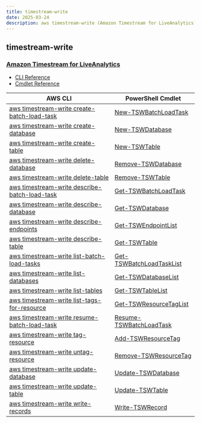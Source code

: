 ```yaml
---
title: timestream-write
date: 2025-03-24
description: aws timestream-write (Amazon Timestream for LiveAnalytics) command/cmdlet list.
---
```


## timestream-write

### [Amazon Timestream for LiveAnalytics](https://aws.amazon.com/timestream/)

* [CLI Reference](https://awscli.amazonaws.com/v2/documentation/api/latest/reference/timestream-write/index.html)
* [Cmdlet Reference](https://docs.aws.amazon.com/powershell/latest/reference/items/TimestreamWrite_cmdlets.html)

|AWS CLI|PowerShell Cmdlet|
|----|----|
|[aws timestream-write create-batch-load-task](https://awscli.amazonaws.com/v2/documentation/api/latest/reference/timestream-write/create-batch-load-task.html)|[New-TSWBatchLoadTask](https://docs.aws.amazon.com/powershell/latest/reference/items/New-TSWBatchLoadTask.html)|
|[aws timestream-write create-database](https://awscli.amazonaws.com/v2/documentation/api/latest/reference/timestream-write/create-database.html)|[New-TSWDatabase](https://docs.aws.amazon.com/powershell/latest/reference/items/New-TSWDatabase.html)|
|[aws timestream-write create-table](https://awscli.amazonaws.com/v2/documentation/api/latest/reference/timestream-write/create-table.html)|[New-TSWTable](https://docs.aws.amazon.com/powershell/latest/reference/items/New-TSWTable.html)|
|[aws timestream-write delete-database](https://awscli.amazonaws.com/v2/documentation/api/latest/reference/timestream-write/delete-database.html)|[Remove-TSWDatabase](https://docs.aws.amazon.com/powershell/latest/reference/items/Remove-TSWDatabase.html)|
|[aws timestream-write delete-table](https://awscli.amazonaws.com/v2/documentation/api/latest/reference/timestream-write/delete-table.html)|[Remove-TSWTable](https://docs.aws.amazon.com/powershell/latest/reference/items/Remove-TSWTable.html)|
|[aws timestream-write describe-batch-load-task](https://awscli.amazonaws.com/v2/documentation/api/latest/reference/timestream-write/describe-batch-load-task.html)|[Get-TSWBatchLoadTask](https://docs.aws.amazon.com/powershell/latest/reference/items/Get-TSWBatchLoadTask.html)|
|[aws timestream-write describe-database](https://awscli.amazonaws.com/v2/documentation/api/latest/reference/timestream-write/describe-database.html)|[Get-TSWDatabase](https://docs.aws.amazon.com/powershell/latest/reference/items/Get-TSWDatabase.html)|
|[aws timestream-write describe-endpoints](https://awscli.amazonaws.com/v2/documentation/api/latest/reference/timestream-write/describe-endpoints.html)|[Get-TSWEndpointList](https://docs.aws.amazon.com/powershell/latest/reference/items/Get-TSWEndpointList.html)|
|[aws timestream-write describe-table](https://awscli.amazonaws.com/v2/documentation/api/latest/reference/timestream-write/describe-table.html)|[Get-TSWTable](https://docs.aws.amazon.com/powershell/latest/reference/items/Get-TSWTable.html)|
|[aws timestream-write list-batch-load-tasks](https://awscli.amazonaws.com/v2/documentation/api/latest/reference/timestream-write/list-batch-load-tasks.html)|[Get-TSWBatchLoadTaskList](https://docs.aws.amazon.com/powershell/latest/reference/items/Get-TSWBatchLoadTaskList.html)|
|[aws timestream-write list-databases](https://awscli.amazonaws.com/v2/documentation/api/latest/reference/timestream-write/list-databases.html)|[Get-TSWDatabaseList](https://docs.aws.amazon.com/powershell/latest/reference/items/Get-TSWDatabaseList.html)|
|[aws timestream-write list-tables](https://awscli.amazonaws.com/v2/documentation/api/latest/reference/timestream-write/list-tables.html)|[Get-TSWTableList](https://docs.aws.amazon.com/powershell/latest/reference/items/Get-TSWTableList.html)|
|[aws timestream-write list-tags-for-resource](https://awscli.amazonaws.com/v2/documentation/api/latest/reference/timestream-write/list-tags-for-resource.html)|[Get-TSWResourceTagList](https://docs.aws.amazon.com/powershell/latest/reference/items/Get-TSWResourceTagList.html)|
|[aws timestream-write resume-batch-load-task](https://awscli.amazonaws.com/v2/documentation/api/latest/reference/timestream-write/resume-batch-load-task.html)|[Resume-TSWBatchLoadTask](https://docs.aws.amazon.com/powershell/latest/reference/items/Resume-TSWBatchLoadTask.html)|
|[aws timestream-write tag-resource](https://awscli.amazonaws.com/v2/documentation/api/latest/reference/timestream-write/tag-resource.html)|[Add-TSWResourceTag](https://docs.aws.amazon.com/powershell/latest/reference/items/Add-TSWResourceTag.html)|
|[aws timestream-write untag-resource](https://awscli.amazonaws.com/v2/documentation/api/latest/reference/timestream-write/untag-resource.html)|[Remove-TSWResourceTag](https://docs.aws.amazon.com/powershell/latest/reference/items/Remove-TSWResourceTag.html)|
|[aws timestream-write update-database](https://awscli.amazonaws.com/v2/documentation/api/latest/reference/timestream-write/update-database.html)|[Update-TSWDatabase](https://docs.aws.amazon.com/powershell/latest/reference/items/Update-TSWDatabase.html)|
|[aws timestream-write update-table](https://awscli.amazonaws.com/v2/documentation/api/latest/reference/timestream-write/update-table.html)|[Update-TSWTable](https://docs.aws.amazon.com/powershell/latest/reference/items/Update-TSWTable.html)|
|[aws timestream-write write-records](https://awscli.amazonaws.com/v2/documentation/api/latest/reference/timestream-write/write-records.html)|[Write-TSWRecord](https://docs.aws.amazon.com/powershell/latest/reference/items/Write-TSWRecord.html)|

